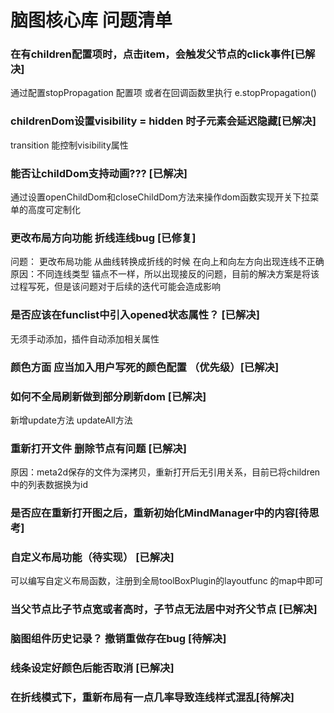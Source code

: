 # 脑图核心库 问题清单
### 在有children配置项时，点击item，会触发父节点的click事件[已解决]
通过配置stopPropagation 配置项 或者在回调函数里执行 e.stopPropagation()
### childrenDom设置visibility = hidden 时子元素会延迟隐藏[已解决]
transition 能控制visibility属性

### 能否让childDom支持动画??? [已解决]
通过设置openChildDom和closeChildDom方法来操作dom函数实现开关下拉菜单的高度可定制化

### 更改布局方向功能 折线连线bug [已修复]
问题： 更改布局功能 从曲线转换成折线的时候 在向上和向左方向出现连线不正确
原因：不同连线类型 锚点不一样，所以出现接反的问题，目前的解决方案是将该过程写死，但是该问题对于后续的迭代可能会造成影响

### 是否应该在funclist中引入opened状态属性？ [已解决]
无须手动添加，插件自动添加相关属性

### 颜色方面 应当加入用户写死的颜色配置 （优先级）[已解决]


### 如何不全局刷新做到部分刷新dom [已解决]
新增update方法 updateAll方法

### 重新打开文件 删除节点有问题 [已解决]
原因：meta2d保存的文件为深拷贝，重新打开后无引用关系，目前已将children中的列表数据换为id

### 是否应在重新打开图之后，重新初始化MindManager中的内容[待思考]

### 自定义布局功能（待实现） [已解决]
可以编写自定义布局函数，注册到全局toolBoxPlugin的layoutfunc 的map中即可

### 当父节点比子节点宽或者高时，子节点无法居中对齐父节点 [已解决]

### 脑图组件历史记录？ 撤销重做存在bug [待解决]

### 线条设定好颜色后能否取消 [已解决]

### 在折线模式下，重新布局有一点几率导致连线样式混乱[待解决]
